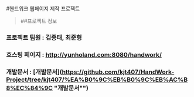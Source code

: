 #핸드워크 웹페이지 제작 프로젝트

>##프로젝트 정보
### 프로젝트 팀원 : 김종태, 최준형
### 호스팅 페이지 : http://yunholand.com:8080/handwork/
### 개발문서 : [개발문서](https://github.com/kjt407/HandWork-Project/tree/kjt407/%EA%B0%9C%EB%B0%9C%EB%AC%B8%EC%84%9C "개발문서"")
